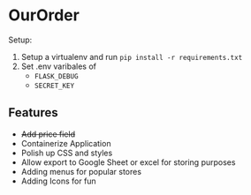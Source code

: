 # OurOrder
Setup:
1. Setup a virtualenv and run `pip install -r requirements.txt`
2. Set .env varibales of
    - `FLASK_DEBUG`
    - `SECRET_KEY`

## Features
- ~~Add price field~~
- Containerize Application
- Polish up CSS and styles
- Allow export to Google Sheet or excel for storing purposes
- Adding menus for popular stores
- Adding Icons for fun